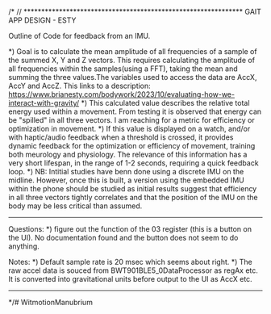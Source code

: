 /*
// **************************************************************
GAIT APP DESIGN - ESTY

 Outline of Code for feedback from an IMU.
 
 *) Goal is to calculate the mean amplitude of all frequencies of a sample of the summed X, Y and Z vectors. This requires calculating the amplitude of all frequencies within the samples(using a FFT), taking the mean and summing the three values.The variables used to access the data are AccX, AccY and AccZ. This links to a description:
 https://www.brianesty.com/bodywork/2023/10/evaluating-how-we-interact-with-gravity/
 *) This calculated value describes the relative total energy used within a movement. From testing it is observed that energy can be "spilled" in all three vectors. I am reaching for a metric for efficiency or optimization in movement.
 *) If this value is displayed on a watch, and/or with haptic/audio feedback when a threshold is crossed, it provides dynamic feedback for the optimization or efficiency of movement, training both meurology and physiology. The relevance of this information has a very short lifespan, in the range of 1-2 seconds, requiring a quick feedback loop.
 *) NB: Intitial studies have benn done using a discrete IMU on the midline. However, once this is built, a version using the embedded IMU within the phone should be studied as initial results suggest that efficiency in all three vectors tightly correlates and that the position of the IMU on the body may be less critical than assumed.

 *******************************
 Questions:
 *) figure out the function of the 03 register (this is a button on the UI). No documentation found and the button does not seem to do anything.

 Notes:
 *) Default sample rate is 20 msec which seems about right.
 *) The raw accel data is souced from BWT901BLE5_0DataProcessor as regAx etc. It is converted into gravitational units before output to the UI as AccX etc.
***************************************************************
*/# WitmotionManubrium

